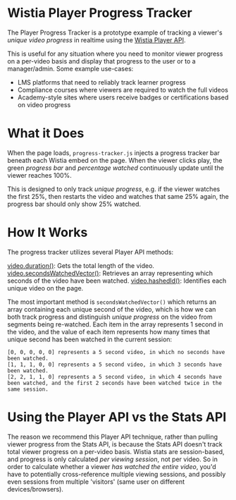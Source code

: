 # Wistia Player Progress Tracker

The Player Progress Tracker is a prototype example of tracking a viewer's _unique video progress_ in realtime using the [Wistia Player API](https://docs.wistia.com/docs/javascript-player-api).

This is useful for any situation where you need to monitor viewer progress on a per-video basis and display that progress to the user or to a manager/admin. Some example use-cases:

- LMS platforms that need to reliably track learner progress
- Compliance courses where viewers are required to watch the full videos
- Academy-style sites where users receive badges or certifications based on video progress

# What it Does

When the page loads, `progress-tracker.js` injects a progress tracker bar beneath each Wistia embed on the page. When the viewer clicks play, the green _progress bar_ and _percentage watched_ continuously update until the viewer reaches 100%.

This is designed to only track _unique progress_, e.g. if the viewer watches the first 25%, then restarts the video and watches that same 25% again, the progress bar should only show 25% watched.

# How It Works

The progress tracker utilizes several Player API methods:

[video.duration()](https://docs.wistia.com/docs/javascript-player-api#duration): Gets the total length of the video.
[video.secondsWatchedVector()](https://docs.wistia.com/docs/javascript-player-api#secondswatchedvector): Retrieves an array representing which seconds of the video have been watched.
[video.hashedId()](https://docs.wistia.com/docs/javascript-player-api#hashedid): Identifies each unique video on the page.

The most important method is `secondsWatchedVector()` which returns an array containing each unique second of the video, which is how we can both track progress and distinguish _unique progress_ on the video from segments being re-watched. Each item in the array represents 1 second in the video, and the value of each item represents how many times that unique second has been watched in the current session:

```Example
[0, 0, 0, 0, 0] represents a 5 second video, in which no seconds have been watched.
[1, 1, 1, 0, 0] represents a 5 second video, in which 3 seconds have been watched.
[2, 2, 1, 1, 0] represents a 5 second video, in which 4 seconds have been watched, and the first 2 seconds have been watched twice in the same session.
```

# Using the Player API vs the Stats API

The reason we recommend this Player API technique, rather than pulling viewer progress from the Stats API, is because the Stats API doesn't track total viewer progress on a per-video basis. Wistia stats are session-based, and progress is only calculated _per viewing session_, not per video. So in order to calculate whether a viewer _has watched the entire video_, you'd have to potentially cross-reference multiple viewing sessions, and possibly even sessions from multiple 'visitors' (same user on different devices/browsers).
